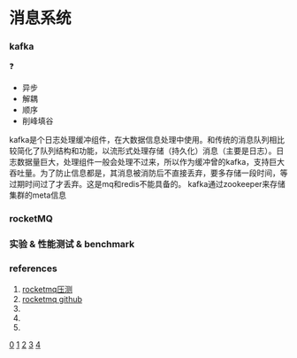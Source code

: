 
# 消息系统

### kafka

:question:
- 异步
- 解耦
- 顺序
- 削峰填谷


kafka是个日志处理缓冲组件，在大数据信息处理中使用。和传统的消息队列相比较简化了队列结构和功能，以流形式处理存储（持久化）消息（主要是日志）。日志数据量巨大，处理组件一般会处理不过来，所以作为缓冲曾的kafka，支持巨大吞吐量。为了防止信息都是，其消息被消防后不直接丢弃，要多存储一段时间，等过期时间过了才丢弃。这是mq和redis不能具备的。
kafka通过zookeeper来存储集群的meta信息



### rocketMQ


### 实验 & 性能测试 & benchmark


### references
1. [rocketmq压测](https://www.cnblogs.com/guazi/p/6661977.html)
1. [rocketmq github](https://github.com/apache/rocketmq/tree/master/docs/cn)
1. []()
1. []()
1. []()

[0](http://www.infoq.com/cn/news/2017/02/RocketMQ-future-idea)
[1](https://www.infoq.com/articles/alibaba-apache-rocketmq)
[2](https://github.com/openmessaging/specification/blob/master/usecase.md)
[3](http://openmessaging.cloud/docs/benchmarks/)
[4](https://medium.com/@Alibaba_Cloud/rocketmq-into-the-500-000-tps-message-club-357cdde3ed2e)

